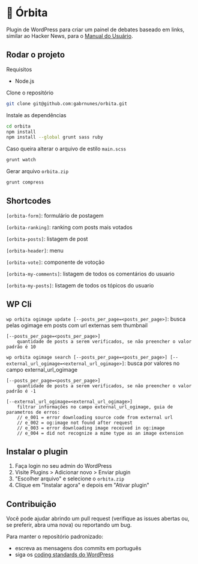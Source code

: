 # 🔭 Órbita

Plugin de WordPress para criar um painel de debates baseado em links, similar ao Hacker News, para o [Manual do Usuário](https://manualdousuario.net).

## Rodar o projeto

Requisitos
- Node.js

Clone o repositório

```bash
git clone git@github.com:gabrnunes/orbita.git
```

Instale as dependências

```bash
cd orbita
npm install
npm install --global grunt sass ruby
```

Caso queira alterar o arquivo de estilo `main.scss`

```bash
grunt watch
```

Gerar arquivo `orbita.zip`

```bash
grunt compress
```

## Shortcodes

`[orbita-form]`: formulário de postagem

`[orbita-ranking]`: ranking com posts mais votados

`[orbita-posts]`: listagem de post

`[orbita-header]`: menu

`[orbita-vote]`: componente de votoção

`[orbita-my-comments]`: listagem de todos os comentários do usuario

`[orbita-my-posts]`: listagem de todos os tópicos do usuario

## WP Cli

`wp orbita ogimage update [--posts_per_page=<posts_per_page>]`: busca pelas ogimage em posts com url externas sem thumbnail
```
[--posts_per_page=<posts_per_page>]
	quantidade de posts a serem verificados, se não preencher o valor padrão é 10
```

`wp orbita ogimage search [--posts_per_page=<posts_per_page>] [--external_url_ogimage=<external_url_ogimage>]`: busca por valores no campo external_url_ogimage
```
[--posts_per_page=<posts_per_page>]
	quantidade de posts a serem verificados, se não preencher o valor padrão é -1

[--external_url_ogimage=<external_url_ogimage>]
	filtrar informações no campo external_url_ogimage, guia de parametros de erros:
	// e_001 = error downloading source code from external url
	// e_002 = og:image not found after request
	// e_003 = error downloading image received in og:image
	// e_004 = did not recognize a mime type as an image extension
```

## Instalar o plugin

1. Faça login no seu admin do WordPress
2. Visite Plugins > Adicionar novo > Enviar plugin
3. "Escolher arquivo" e selecione o `orbita.zip`
4. Clique em "Instalar agora" e depois em "Ativar plugin"

## Contribuição

Você pode ajudar abrindo um pull request (verifique as issues abertas ou, se preferir, abra uma nova) ou reportando um bug.

Para manter o repositório padronizado:
- escreva as mensagens dos commits em português
- siga os [coding standards do WordPress](https://developer.wordpress.org/coding-standards/wordpress-coding-standards/)
